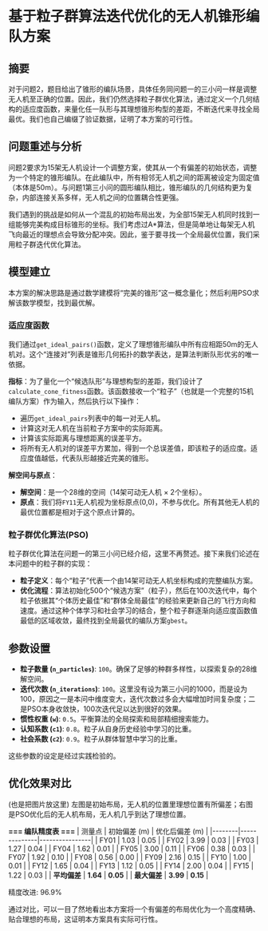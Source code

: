 
# 基于粒子群算法迭代优化的无人机锥形编队方案

## 摘要

对于问题2，题目给出了锥形的编队场景，具体任务同问题一的三小问一样是调整无人机至正确的位置。因此，我们仍然选择粒子群优化算法，通过定义一个几何结构的适应度函数，来量化任一队形与其理想锥形构型的差距，不断迭代来寻找全局最优。我们也自己编缀了验证数据，证明了本方案的可行性。


## 问题重述与分析

问题2要求为15架无人机设计一个调整方案，使其从一个有偏差的初始状态，调整为一个特定的锥形编队。在此编队中，所有相邻无人机之间的距离被设定为固定值（本体是50m）。与问题1第三小问的圆形编队相比，锥形编队的几何结构更为复杂，内部连接关系多样，无人机之间的位置耦合性更强。

我们遇到的挑战是如何从一个混乱的初始布局出发，为全部15架无人机同时找到一组能够完美构成目标锥形的坐标。我们考虑过A*算法，但是简单地让每架无人机飞向最近的理想点会导致分配冲突。因此，鉴于要寻找一个全局最优位置，我们采用粒子群迭代优化算法。

## 模型建立

本方案的解决思路是通过数学建模将“完美的锥形”这一概念量化；然后利用PSO求解该数学模型，找到最优解。

### 适应度函数

我们通过`get_ideal_pairs()`函数，定义了理想锥形编队中所有应相距50m的无人机对。这个“连接对”列表是锥形几何拓扑的数学表达，是算法判断队形优劣的唯一依据。

**指标**：为了量化一个“候选队形”与理想构型的差距，我们设计了`calculate_cone_fitness`函数。该函数接收一个“粒子”（也就是一个完整的15机编队方案）作为输入，然后执行以下操作：
- 遍历`get_ideal_pairs`列表中的每一对无人机。
- 计算这对无人机在当前粒子方案中的实际距离。
- 计算该实际距离与理想距离的误差平方。
- 将所有无人机对的误差平方累加，得到一个总误差值，即该粒子的适应度。适应度值越低，代表队形越接近完美的锥形。

**解空间与原点**：
- **解空间**：是一个28维的空间（14架可动无人机 × 2个坐标）。
- **原点**：我们将`FY11`无人机视为坐标原点(0,0)，不参与优化。所有其他无人机的最优位置都是相对于这个原点计算的。

### 粒子群优化算法(PSO)

粒子群优化算法在问题一的第三小问已经介绍，这里不再赘述。接下来我们论述在本问题中的粒子群的实现：

- **粒子定义**：每个“粒子”代表一个由14架可动无人机坐标构成的完整编队方案。
- **优化流程**：算法初始化500个“候选方案”（粒子），然后在100次迭代中，每个粒子依据其“个体历史最佳”和“群体全局最佳”的经验来更新自己的飞行方向和速度。通过这种个体学习和社会学习的结合，整个粒子群逐渐向适应度函数值最低的区域收敛，最终找到全局最优的编队方案`gbest`。

## 参数设置

- **粒子数量 (`n_particles`)**: `100`。确保了足够的种群多样性，以探索复杂的28维解空间。
- **迭代次数 (`n_iterations`)**: `100`。这里没有设为第三小问的1000，而是设为100，原因之一是本问中维度变大，迭代次数过多会大幅增加时间复杂度；二是PSO本身收敛快，100次迭代足以达到很好的效果。
- **惯性权重 (`w`)**: `0.5`。平衡算法的全局探索和局部精细搜索能力。
- **认知系数 (`c1`)**: `0.8`。粒子从自身历史经验中学习的比重。
- **社会系数 (`c2`)**: `0.9`。粒子从群体智慧中学习的比重。

这些参数的设定是经过实践检验的。

## 优化效果对比

(也是把图片放这里)
左图是初始布局，无人机的位置里理想位置有所偏差；右图是PSO优化后的无人机布局，无人机几乎到达了理想位置。


**=== 编队精度表 ===**
| 测量点 | 初始偏差 (m) | 优化后偏差 (m) |
|--------|--------------|----------------|
| FY01   | 1.03         | 0.05           |
| FY02   | 3.99         | 0.03           |
| FY03   | 1.27         | 0.04           |
| FY04   | 1.62         | 0.01           |
| FY05   | 3.00         | 0.11           |
| FY06   | 0.38         | 0.03           |
| FY07   | 1.92         | 0.10           |
| FY08   | 0.56         | 0.00           |
| FY09   | 2.16         | 0.15           |
| FY10   | 1.00         | 0.01           |
| FY12   | 1.65         | 0.04           |
| FY13   | 1.12         | 0.05           |
| FY14   | 2.00         | 0.04           |
| FY15   | 1.22         | 0.03           |
| **平均偏差** | **1.64**     | **0.05**       |
| **最大偏差** | **3.99**     | **0.15**       |

精度改进: 96.9%

通过对比，可以一目了然地看出本方案将一个有偏差的布局优化为一个高度精确、贴合理想的布局，这证明本方案具有实际可行性。